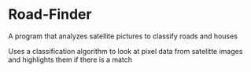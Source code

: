 # Road-Finder
A program that analyzes satellite pictures to classify roads and houses

Uses a classification algorithm to look at pixel data from satelitte images and highlights them if there is a match
